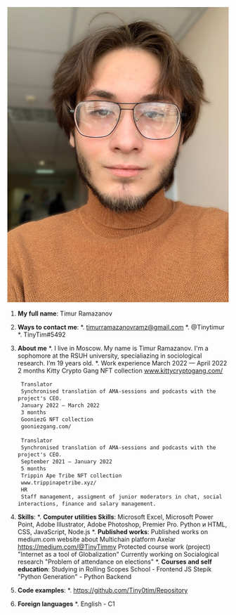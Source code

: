 ![](/bezimeni.png)
1. **My full name**: Timur Ramazanov
2. **Ways to contact me**:
    *. timurramazanovramz@gmail.com
    *. @Tinytimur
    *. TinyTim#5492
3. **About me**
    *. I live in Moscow. My name is Timur Ramazanov. I'm a sophomore at the RSUH university, specialiazing in sociological research. I’m 19 years old.
    *. Work experience
        March 2022 — April 2022
        2 months
        Kitty Crypto Gang NFT collection
        www.kittycryptogang.com/

        Translator
        Synchronised translation of AMA-sessions and podcasts with the project's CEO.
        January 2022 — March 2022
        3 months
        GooniezG NFT collection
        gooniezgang.com/

        Translator
        Synchronised translation of AMA-sessions and podcasts with the project's CEO.
        September 2021 — January 2022
        5 months
        Trippin Ape Tribe NFT collection
        www.trippinapetribe.xyz/
        HR
        Staff management, assigment of junior moderators in chat, social interactions, finance and salary management.
4.  **Skills**:
    *. **Computer utilities Skills**:
    Microsoft Excel, Microsoft Power Point, Adobe Illustrator, Adobe Photoshop, Premier Pro.
    Python и HTML, CSS, JavaScript, Node.js
    *. **Published works**:
    Published works on medium.com website about Multichain platform Axelar https://medium.com/@TinyTimmy
    Protected course work (project) "Internet as a tool of Globalization" 
    Currently working on Socialogical research "Problem of attendance on elections"
    *. **Courses and self education**:
    Studying in Rolling Scopes School - Frontend JS
    Stepik "Python Generation" - Python Backend
5. **Code examples**:
    *. 
    https://github.com/Tiny0tim/Repository
6. **Foreign languages**
    *. English - C1




